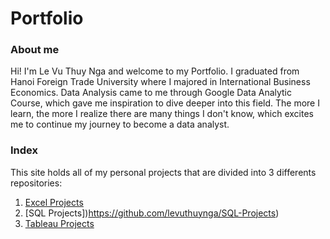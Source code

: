 # Portfolio

### About me

Hi! I'm Le Vu Thuy Nga and welcome to my Portfolio. I graduated from Hanoi Foreign Trade University where I majored in International Business Economics. Data Analysis came to me through Google Data Analytic Course, which gave me inspiration to dive deeper into this field. The more I learn, the more I realize there are many things I don't know, which excites me to continue my journey to become a data analyst. 
<br />

### Index
This site holds all of my personal projects that are divided into 3 differents repositories:
1. [Excel Projects](https://github.com/levuthuynga/Excel-Projects)
2. [SQL Projects])https://github.com/levuthuynga/SQL-Projects)
3. [Tableau Projects](https://github.com/levuthuynga/Tableau-Projects)

